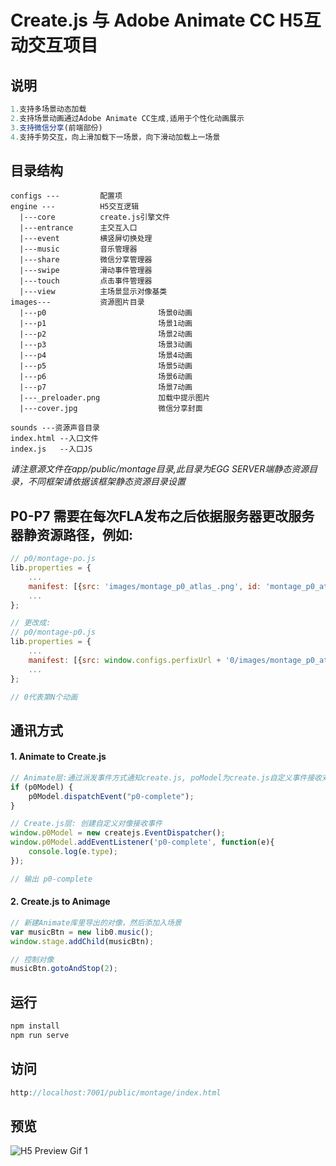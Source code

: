 # Create.js 与 Adobe Animate CC H5互动交互项目


## 说明
```js
1.支持多场景动态加载
2.支持场景动画通过Adobe Animate CC生成,适用于个性化动画展示
3.支持微信分享(前端部份)
4.支持手势交互，向上滑加载下一场景，向下滑动加载上一场景
```

## 目录结构
```shell
configs ---         配置项
engine ---          H5交互逻辑
  |---core          create.js引擎文件
  |---entrance      主交互入口
  |---event         横竖屏切换处理
  |---music         音乐管理器
  |---share         微信分享管理器
  |---swipe         滑动事件管理器
  |---touch         点击事件管理器
  |---view          主场景显示对像基类
images---           资源图片目录
  |---p0                         场景0动画
  |---p1                         场景1动画
  |---p2                         场景2动画
  |---p3                         场景3动画
  |---p4                         场景4动画
  |---p5                         场景5动画
  |---p6                         场景6动画
  |---p7                         场景7动画
  |---_preloader.png             加载中提示图片
  |---cover.jpg                  微信分享封面

sounds ---资源声音目录
index.html --入口文件
index.js   --入口JS
```
*请注意源文件在app/public/montage目录,此目录为EGG SERVER端静态资源目录，不同框架请依据该框架静态资源目录设置*

## P0-P7 需要在每次FLA发布之后依据服务器更改服务器静资源路径，例如:
```js
// p0/montage-po.js
lib.properties = {
	...
	manifest: [{src: 'images/montage_p0_atlas_.png', id: 'montage_p0_atlas_'}],
	...
};

// 更改成:
// p0/montage-p0.js
lib.properties = {
	...
	manifest: [{src: window.configs.perfixUrl + '0/images/montage_p0_atlas_.png', id: 'montage_p0_atlas_'}],
	...
};

// 0代表第N个动画
```


## 通讯方式
#### 1. Animate to Create.js
```js
// Animate层:通过派发事件方式通知create.js, poModel为create.js自定义事件接收对像
if (p0Model) {
	p0Model.dispatchEvent("p0-complete");
}

// Create.js层: 创建自定义对像接收事件
window.p0Model = new createjs.EventDispatcher();
window.p0Model.addEventListener('p0-complete', function(e){
    console.log(e.type); 
});

// 输出 p0-complete
```

#### 2. Create.js to Animage
```js
// 新建Animate库里导出的对像，然后添加入场景
var musicBtn = new lib0.music();
window.stage.addChild(musicBtn);

// 控制对像
musicBtn.gotoAndStop(2);
```

## 运行
```js
npm install
npm run serve
```

## 访问
```js
http://localhost:7001/public/montage/index.html
```

## 预览
![H5 Preview Gif 1](./app/public/montage/Animation.gif "H5 Preview Gif 1")